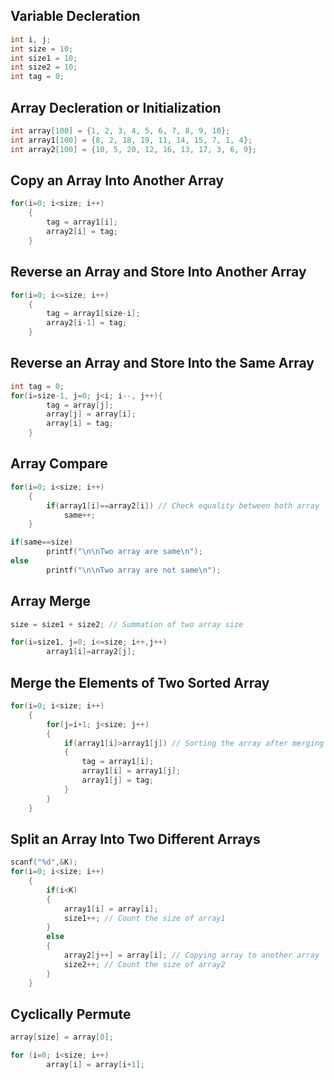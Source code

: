 ## Variable Decleration
```c
int i, j;
int size = 10; 
int size1 = 10; 
int size2 = 10; 
int tag = 0;
```
## Array Decleration or Initialization
```c
int array[100] = {1, 2, 3, 4, 5, 6, 7, 8, 9, 10};
int array1[100] = {8, 2, 18, 19, 11, 14, 15, 7, 1, 4};
int array2[100] = {10, 5, 20, 12, 16, 13, 17, 3, 6, 9};
```
## Copy an Array Into Another Array
```c
for(i=0; i<size; i++)
    {
        tag = array1[i];
        array2[i] = tag;
    }
```
## Reverse an Array and Store Into Another Array
```c
for(i=0; i<=size; i++)
    {
        tag = array1[size-i];
        array2[i-1] = tag;
    }
```
## Reverse an Array and Store Into the Same Array
```c
int tag = 0; 
for(i=size-1, j=0; j<i; i--, j++){
        tag = array[j];
        array[j] = array[i];
        array[i] = tag;
    }
```
## Array Compare
```c
for(i=0; i<size; i++)
    {
        if(array1[i]==array2[i]) // Check equality between both array
            same++;
    }

if(same==size)                              
        printf("\n\nTwo array are same\n");
else                                        
        printf("\n\nTwo array are not same\n");
```
## Array Merge
```c
size = size1 + size2; // Summation of two array size

for(i=size1, j=0; i<=size; i++,j++)
        array1[i]=array2[j];
```
## Merge the Elements of Two Sorted Array
```c
for(i=0; i<size; i++)
    {
        for(j=i+1; j<size; j++)
        {
            if(array1[i]>array1[j]) // Sorting the array after merging
            {
                tag = array1[i];
                array1[i] = array1[j];
                array1[j] = tag;
            }
        }
    }
```
## Split an Array Into Two Different Arrays
```c
scanf("%d",&K); 
for(i=0; i<size; i++)
    {
        if(i<K)
        {
            array1[i] = array[i]; 
            size1++; // Count the size of array1
        }
        else
        {
            array2[j++] = array[i]; // Copying array to another array
            size2++; // Count the size of array2
        }
    }
```
## Cyclically Permute
```c
array[size] = array[0]; 

for (i=0; i<size; i++)
        array[i] = array[i+1];
 ```

